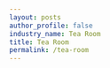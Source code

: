 ```yaml
---
layout: posts 
author_profile: false 
industry_name: Tea Room
title: Tea Room
permalink: /tea-room
---
```

